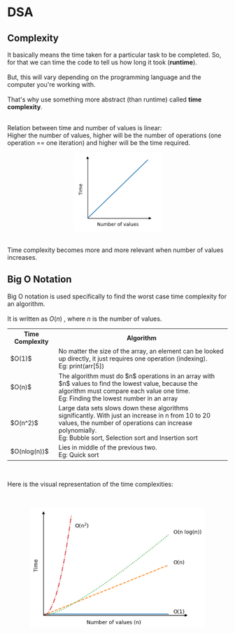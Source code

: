 # DSA

## Complexity

It basically means the time taken for a particular task to be completed. So, for that we can time the code to tell us how long it took (**runtime**).</br>
</br>
But, this will vary depending on the programming language and the computer you're working with.</br>
</br>
That's why use something more abstract (than runtime) called **time complexity**.

</br>
Relation between time and number of values is linear:</br>
Higher the number of values, higher will be the number of operations (one operation == one iteration) and higher will be the time required.

</br>
<p align="center">
    <img src="img/time_complexity.png" alt="example" width="200">
</p>

</br>
Time complexity becomes more and more relevant when number of values increases.

## Big O Notation

Big O notation is used specifically to find the worst case time complexity for an algorithm.</br>
</br>
It is written as $O(n)$ , where $n$ is the number of values.

<table>
    <tr><th>Time Complexity</th><th>Algorithm</th></tr>
    <tr><td>$O(1)$</td><td>No matter the size of the array, an element can be looked up directly, it just requires one operation (indexing).</br> Eg: print(arr[5])</td></tr>
    <tr><td>$O(n)$</td><td>The algorithm must do $n$ operations in an array with $n$ values to find the lowest value, because the algorithm must compare each value one time.</br> Eg: Finding the lowest number in an array</td></tr>
    <tr><td>$O(n^2)$</td><td>Large data sets slows down these algorithms significantly. With just an increase in n from 10 to 20 values, the number of operations can increase polynomially.</br> Eg: Bubble sort, Selection sort and Insertion sort </td></tr>
    <tr><td>$O(nlog(n))$</td><td>Lies in middle of the previous two.</br> Eg: Quick sort</td></tr>
</table></br>

Here is the visual representation of the time complexities:

</br>
<p align="center">
    <img src="img/time_complexity_visual.png" alt="example" width="400">
</p>
